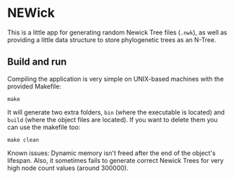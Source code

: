 # NEWick
This is a little app for generating random Newick Tree files (`.nwk`), as well as providing a little data structure to store phylogenetic trees as an N-Tree.
## Build and run
Compiling the application is very simple on UNIX-based machines with the provided Makefile:

```make``` 

It will generate two extra folders, `bin` (where the executable is located) and `build` (where the object files are located). If you want to delete them you can use the makefile too:

```make clean```

Known issues: Dynamic memory isn't freed after the end of the object's lifespan. Also, it sometimes fails to generate correct Newick Trees for very high node count values (around 300000).
